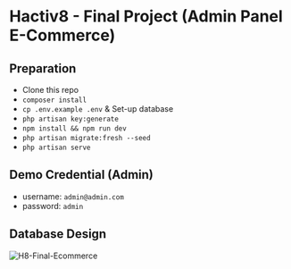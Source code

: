 # Hactiv8 - Final Project (Admin Panel E-Commerce)

## Preparation
- Clone this repo
- `composer install`
- `cp .env.example .env` & Set-up database
- `php artisan key:generate`
- `npm install && npm run dev`
- `php artisan migrate:fresh --seed`
- `php artisan serve`

## Demo Credential (Admin)
- username: `admin@admin.com`
- password: `admin`

## Database Design
![H8-Final-Ecommerce](https://user-images.githubusercontent.com/26916086/141052155-36854a1a-8c66-45dd-ba4f-3b910b32d2cc.jpg)
